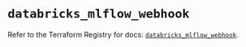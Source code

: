 # `databricks_mlflow_webhook`

Refer to the Terraform Registry for docs: [`databricks_mlflow_webhook`](https://registry.terraform.io/providers/databricks/databricks/1.88.0/docs/resources/mlflow_webhook).
